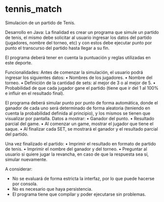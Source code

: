 # tennis_match
Simulacion de un partido de Tenis.

Desarrollo en Java:
La finalidad es crear un programa que simule un partido de tenis, el mismo debe solicitar al usuario ingresar los datos
del partido (jugadores, nombre del torneo, etc) y con estos debe ejecutar punto por punto el transcurso del partido hasta llegar a su fin.

El programa deberá tener en cuenta la puntuación y reglas utilizadas en este deporte.

Funcionalidades:
Antes de comenzar la simulación, el usuario podrá ingresar los siguientes datos:
• Nombres de los jugadores.
• Nombre del torneo.
• Definición de la cantidad de sets: al mejor de 3 o al mejor de 5.
• Probabilidad de que cada jugador gane el partido (tiene que ir del 1 al 100% e influir en el
resultado final).

El programa deberá simular punto por punto de forma automática, donde el ganador de cada uno será
determinado de forma aleatoria (teniendo en cuenta la probabilidad definida al principio), y los mismos
se tienen que visualizar por pantalla. Datos a mostrar:
• Ganador del punto.
• Resultado parcial del game.
• Al comenzar un game, mostrar el jugador que tiene el saque.
• Al finalizar cada SET, se mostrará el ganador y el resultado parcial del partido.


Una vez finalizado el partido:
• Imprimir el resultado en formato de partido de tenis.
• Imprimir el nombre del ganador y del torneo.
• Preguntar al usuario si quiere jugar la revancha, en caso de que la respuesta sea sí, simular
nuevamente.


A considerar:
- No se evaluará de forma estricta la interfaz, por lo que puede hacerse por consola.
- No es necesario que haya persistencia.
- El programa tiene que compilar y poder ejecutarse sin problemas.
